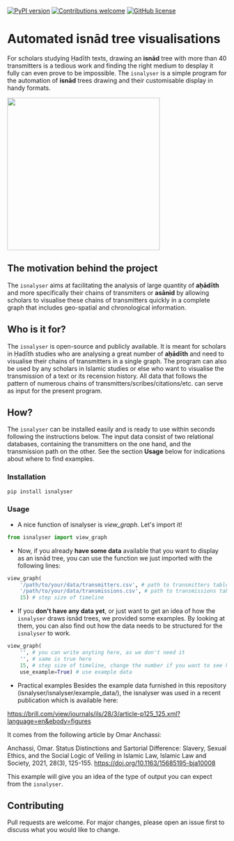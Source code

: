 [![PyPI 
version](https://img.shields.io/badge/pypi%20package-0.0.1-brightgreen)](https://img.shields.io/badge/pypi%20package-0.0.1-brightgreen)
[![Contributions 
welcome](https://img.shields.io/badge/contributions-welcome-brightgreen.svg?style=flat)](https://github.com/Maroussia/isnalyser/blob/master/README.md)
[![GitHub 
license](https://img.shields.io/badge/license-GNU-orange)](https://github.com/Maroussia/isnalyser/blob/master/LICENSE)

# Automated isnād tree visualisations

For scholars studying Ḥadīth texts, drawing an __isnād__ tree with more than 40 transmitters is a tedious work and finding the right medium to desplay it fully can even prove to be impossible. The `isnalyser` is a simple program for the automation of __isnād__ trees drawing and their customisable display in handy formats.


  <img src="https://user-images.githubusercontent.com/12030245/95599970-13c1dc00-0a52-11eb-96e9-f9969fdd572f.png" width="350">



## The motivation behind the project

The `isnalyser` aims at facilitating the analysis of large quantity of __aḥādīth__ and more specifically their chains of transmiters or __asānid__ by allowing scholars to visualise these chains of transmitters quickly in a complete graph that includes geo-spatial and chronological information.

## Who is it for?

The `isnalyser` is open-source and publicly available. It is meant for scholars in Ḥadīth studies who are analysing a great number of __aḥādīth__ and need to visualise their chains of transmitters in a single graph. The program can also be used by any scholars in Islamic studies or else who want to visualise the transmission of a text or its recension history. All data that follows the pattern of numerous chains of transmitters/scribes/citations/etc. can serve as input for the present program. 

## How?

The `isnalyser` can be installed easily and is ready to use within seconds following the instructions below. The input data consist of two relational databases, containing the transmitters on the one hand, and the transmission path on the other. See the section **Usage** below for indications about where to find examples.

### Installation
```bash
pip install isnalyser
```
### Usage
- A nice function of isnalyser is *view_graph*. Let's import it!

```python
from isnalyser import view_graph
```
- Now, if you already **have some data** available that you want to display as an isnād tree, you can use the function we just imported with the following lines:

```python
view_graph(
	'/path/to/your/data/transmitters.csv', # path to transmitters table in .csv format
	'/path/to/your/data/transmissions.csv', # path to transmissions table in .csv format
	15) # step size of timeline
```

- If you **don't have any data yet**, or just want to get an idea of how the `isnalyser` draws isnād trees, we provided some examples. By looking at them, you can also find out how the data needs to be structured for the `isnalyser` to work.

```python
view_graph(
	'', # you can write anyting here, as we don't need it
	'', # same is true here
	15, # step size of timeline, change the number if you want to see how it affects the graph
	use_example=True) # use example data
```
- Practical examples
Besides the example data furnished in this repository (isnalyser/isnalyser/example_data/), the isnalyser was used in a recent publication which is available here: 

https://brill.com/view/journals/ils/28/3/article-p125_125.xml?language=en&ebody=figures

It comes from the following article by Omar Anchassi:

Anchassi, Omar. Status Distinctions and Sartorial Difference: Slavery, Sexual Ethics, and the Social Logic of Veiling in Islamic Law, Islamic Law and Society, 2021, 28(3), 125-155. https://doi.org/10.1163/15685195-bja10008

This example will give you an idea of the type of output you can expect from the `isnalyser`.

## Contributing

Pull requests are welcome. For major changes, please open an issue first to discuss what you would like to change.